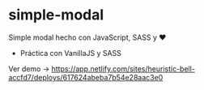 # simple-modal

Simple modal hecho con JavaScript, SASS y ❤️
- Práctica con VanillaJS y SASS


Ver demo -> https://app.netlify.com/sites/heuristic-bell-accfd7/deploys/617624abeba7b54e28aac3e0
